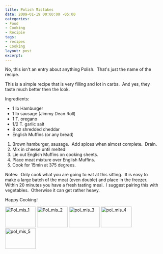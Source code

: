 ```yaml
---
title: Polish Mistakes
date: 2009-01-19 00:00:00 -05:00
categories:
- Food
- Cooking
- Recipie
tags:
- recipes
- Cooking
layout: post
excerpt: 
---
```


<p style="text-align: left;">No, this isn't an entry about anything Polish.&nbsp; That's just the name of the recipe.</p>
<p style="text-align: left;">This is a simple recipe that is very filling and lot in carbs.&nbsp; And yes, they taste much better then the look.</p>
<p style="text-align: left;">Ingredients:</p>

<ul style="text-align: left;">
	<li>1 lb Hamburger</li>
	<li>1 lb sausage (Jimmy Dean Roll)</li>
	<li>1 T. oregano</li>
	<li>1/2 T. garlic salt</li>
	<li>8 oz shredded cheddar</li>
	<li>English Muffins (or any bread)</li>
</ul>
<ol style="text-align: left;">
	<li>Brown hamburger, sausage.&nbsp; Add spices when almost complete.&nbsp; Drain.</li>
	<li>Mix in cheese until melted</li>
	<li>Lie out English Muffins on cooking sheets.</li>
	<li>Place meat mixture over English Muffins.</li>
	<li>Cook for 15min at 375 degrees.</li>
</ol>
<p style="text-align: left;">Notes:&nbsp; Only cook what you are going to eat at this sitting.&nbsp; It is easy to make a large batch of the meat (even double) and place in the freezer.&nbsp; Within 20 minutes you have a fresh tasting meal.&nbsp; I suggest pairing this with vegetables.&nbsp; Otherwise it can get rather heavy.</p>
<p style="text-align: left;">Happy Cooking!</p>
<p style="text-align: left;"><a class="tt-flickr tt-flickr-Thumbnail" title="Pol_mis_1" href="http://techcook.net/pictures/photo/3210949917/pol_mis_1.html"><img class="alignnone" src="http://farm4.static.flickr.com/3364/3210949917_f769ac0c9d_t.jpg" alt="Pol_mis_1" width="100" height="67" /></a> <a class="tt-flickr tt-flickr-Thumbnail" title="Pol_mis_2" href="http://techcook.net/pictures/photo/3211795052/pol_mis_2.html"><img class="alignnone" src="http://farm4.static.flickr.com/3382/3211795052_55ef5d2a13_t.jpg" alt="Pol_mis_2" width="100" height="67" /></a> <a class="tt-flickr tt-flickr-Thumbnail" title="pol_mis_3" href="http://techcook.net/pictures/photo/3210949279/pol_mis_3.html"><img class="alignnone" src="http://farm4.static.flickr.com/3113/3210949279_7dd3fc5d13_t.jpg" alt="pol_mis_3" width="100" height="67" /></a> <a class="tt-flickr tt-flickr-Thumbnail" title="pol_mis_4" href="http://techcook.net/pictures/photo/3210949005/pol_mis_4.html"><img class="alignnone" src="http://farm4.static.flickr.com/3313/3210949005_4f770487aa_t.jpg" alt="pol_mis_4" width="100" height="67" /></a> <a class="tt-flickr tt-flickr-Thumbnail" title="pol_mis_5" href="http://techcook.net/pictures/photo/3210948685/pol_mis_5.html"><img class="alignnone" src="http://farm4.static.flickr.com/3349/3210948685_8f011a3b9d_t.jpg" alt="pol_mis_5" width="100" height="67" /></a></p>
